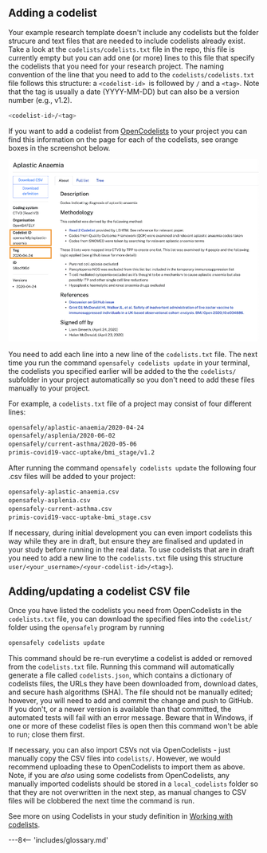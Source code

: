## Adding a codelist

Your example research template doesn't include any codelists but the folder strucure and text files that are needed to include codelists already exist. 
Take a look at the `codelists/codelists.txt` file in the repo, this file is currently empty but you can add one (or more) lines to this file that specify the codelists that you need for your research project. 
The naming convention of the line that you need to add to the `codelists/codelists.txt` file follows this structure: a `<codelist-id> `is followed by `/` and a `<tag>`.
Note that the tag is usually a date (YYYY-MM-DD) but can also be a version number (e.g., v1.2).

```bash
<codelist-id>/<tag>
```

If you want to add a codelist from [OpenCodelists](https://www.opencodelists.org) to your project you can find this information on the page for each of the codelists, see orange boxes in the screenshot below.

![Finding the codelist id and tag on OpenCodelists.](images/adding-codelist-id-tag.png)

You need to add each line into a new line of the `codelists.txt` file. 
The next time you run the command `opensafely codelists update` in your terminal, the codelists you specified earlier will be added to the the `codelists/` subfolder in your project automatically so you don't need to add these files manually to your project.

For example, a `codelists.txt` file of a project may consist of four different lines:

```bash
opensafely/aplastic-anaemia/2020-04-24
opensafely/asplenia/2020-06-02
opensafely/current-asthma/2020-05-06
primis-covid19-vacc-uptake/bmi_stage/v1.2
```

After running the command `opensafely codelists update` the following four .csv files will be added to your project:

```bash
opensafely-aplastic-anaemia.csv
opensafely-asplenia.csv
opensafely-current-asthma.csv
primis-covid19-vacc-uptake-bmi_stage.csv
```

If necessary, during initial development you can even import codelists this way while they are in draft, but ensure they are finalised and updated in your study before running in the real data. 
To use codelists that are in draft you need to add a new line to the `codelists.txt` file using this structure `user/<your_username>/<your-codelist-id>/<tag>`).

## Adding/updating a codelist CSV file
Once you have listed the codelists you need from OpenCodelists in the `codelists.txt` file, you can download the specified files into the `codelist/` folder using the `opensafely` program by running

```bash
opensafely codelists update
```

This command should be re-run everytime a codelist is added or removed from the `codelists.txt` file. Running this command will automatically generate a file called `codelists.json`, which contains a dictionary of codelists files, the URLs they have been downloaded from, download dates, and secure hash algorithms (SHA). The file should not be manually edited; however, you will need to add and commit the change and push to GitHub. If you don't, or a newer version is available than that committed, the automated tests will fail with an error message. Beware that in Windows, if one or more of these codelist files is open then this command won't be able to run; close them first. 

If necessary, you can also import CSVs not via OpenCodelists - just manually copy the CSV files into `codelists/`. However, we would recommend uploading these to OpenCodelists to import them as above. Note, if you are _also_ using some codelists from OpenCodelists, any manually imported codelists should be stored in a `local_codelists` folder so that they are not overwritten in the next step, as manual changes to CSV files will be clobbered the next time the command is run. 

See more on using Codelists in your study definition in [Working with codelists](study-def-codelists.md).

---8<-- 'includes/glossary.md'
